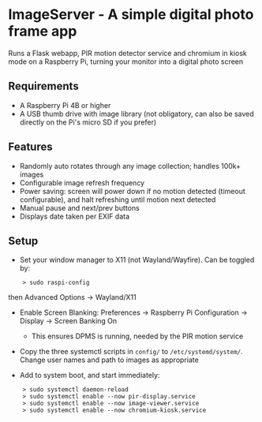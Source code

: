 
# ImageServer - A simple digital photo frame app

Runs a Flask webapp, PIR motion detector service and chromium in kiosk mode on a Raspberry Pi, turning your monitor into a digital photo screen

## Requirements

- A Raspberry Pi 4B or higher
- A USB thumb drive with image library (not obligatory, can also be saved directly on the Pi's micro SD if you prefer)

## Features

- Randomly auto rotates through any image collection; handles 100k+ images
- Configurable image refresh frequency
- Power saving: screen will power down if no motion detected (timeout configurable), and halt refreshing until motion next detected
- Manual pause and next/prev buttons
- Displays date taken per EXIF data

## Setup

- Set your window manager to X11 (not Wayland/Wayfire). Can be toggled by:

```
	> sudo raspi-config
```

then Advanced Options -> Wayland/X11 

- Enable Screen Blanking: Preferences -> Raspberry Pi Configuration -> Display -> Screen Banking On
    - This ensures DPMS is running, needed by the PIR motion service

- Copy the three systemctl scripts in `config/` to `/etc/systemd/system/`. Change user names and path to images as appropriate


- Add to system boot, and start immediately:

```
    > sudo systemctl daemon-reload
    > sudo systemctl enable --now pir-display.service
    > sudo systemctl enable --now image-viewer.service
    > sudo systemctl enable --now chromium-kiosk.service
```



